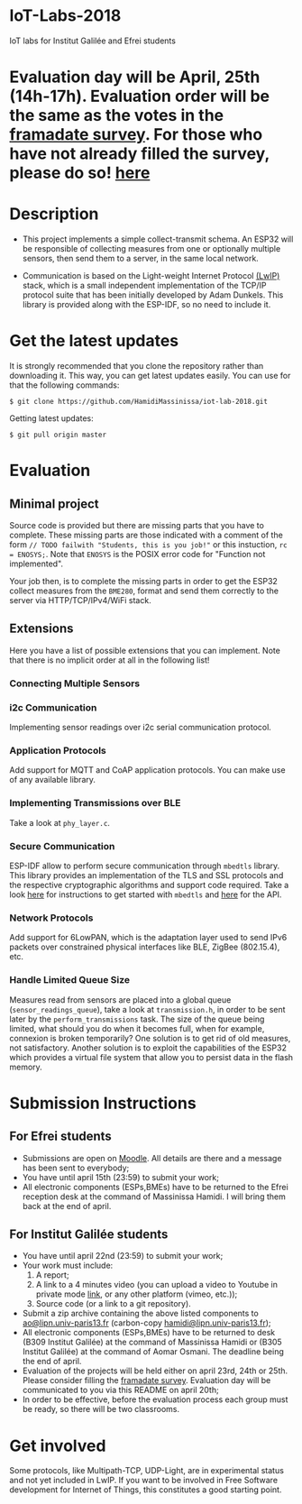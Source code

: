 # IoT-Labs-2018
IoT labs for Institut Galilée and Efrei students

# <b>Evaluation day will be April, 25th (14h-17h). Evaluation order will be the same as the votes in the [framadate survey](https://framadate.org/2rou1NmVMPZcKo3X). For those who have not already filled the survey, please do so! [here](https://framadate.org/2rou1NmVMPZcKo3X) </b>

# Description

* This project implements a simple collect-transmit schema. An ESP32 will be responsible of collecting measures from one or optionally multiple sensors, then send them to a server, in the same local network.

* Communication is based on the Light-weight Internet Protocol [(LwIP)](https://savannah.nongnu.org/projects/lwip/) stack, which is a small independent implementation of the TCP/IP protocol suite that has been initially developed by Adam Dunkels. This library is provided along with the ESP-IDF, so no need to include it.

# Get the latest updates
It is strongly recommended that you clone the repository rather than downloading it. This way, you can get latest updates easily. You can use for that the following commands:
```
$ git clone https://github.com/HamidiMassinissa/iot-lab-2018.git
```
Getting latest updates:

```
$ git pull origin master
```

# Evaluation
## Minimal project
Source code is provided but there are missing parts that you have to complete. These missing parts are those indicated with a comment of the form `// TODO failwith "Students, this is you job!"` or this instuction, `rc = ENOSYS;`. Note that `ENOSYS` is the POSIX error code for "Function not implemented".

Your job then, is to complete the missing parts in order to get the ESP32 collect measures from the `BME280`, format and send them correctly to the server via HTTP/TCP/IPv4/WiFi stack.

## Extensions
Here you have a list of possible extensions that you can implement. Note that there is no implicit order at all in the following list!
### Connecting Multiple Sensors
### i2c Communication
Implementing sensor readings over i2c serial communication protocol.
### Application Protocols
Add support for MQTT and CoAP application protocols. You can make use of any available library.
### Implementing Transmissions over BLE
Take a look at `phy_layer.c`.
### Secure Communication
ESP-IDF allow to perform secure communication through `mbedtls` library. This library provides an implementation of the TLS and SSL protocols and the respective cryptographic algorithms and support code required. Take a look [here](https://tls.mbed.org/kb/how-to/mbedtls-tutorial) for instructions to get started with `mbedtls` and [here](https://tls.mbed.org/api/ssl_8h.html) for the API.
### Network Protocols
Add support for 6LowPAN, which is the adaptation layer used to send IPv6 packets over constrained physical interfaces like BLE, ZigBee (802.15.4), etc.
### Handle Limited Queue Size
Measures read from sensors are placed into a global queue (`sensor_readings_queue`), take a look at `transmission.h`, in order to be sent later by the `perform_transmissions` task. The size of the queue being limited, what should you do when it becomes full, when for example, connexion is broken temporarily? One solution is to get rid of old measures, not satisfactory. Another solution is to exploit the capabilities of the ESP32 which provides a virtual file system that allow you to persist data in the flash memory.

# Submission Instructions
## For Efrei students
* Submissions are open on [Moodle](https://www.myefrei.fr/moodle/login/index.php). All details are there and a message has been sent to everybody;
* You have until april 15th (23:59) to submit your work;
* All electronic components (ESPs,BMEs) have to be returned to the Efrei reception desk at the command of Massinissa Hamidi. I will bring them back at the end of april.

## For Institut Galilée students
* You have until april 22nd (23:59) to submit your work;
* Your work must include:
   1. A report;
   2. A link to a 4 minutes video (you can upload a video to Youtube in private mode [link](https://support.google.com/youtube/answer/157177?co=GENIE.Platform%3DDesktop&hl=en), or any other platform (vimeo, etc.));
   3. Source code (or a link to a git repository).
* Submit a zip archive containing the above listed components to ao@lipn.univ-paris13.fr (carbon-copy hamidi@lipn.univ-paris13.fr);
* All electronic components (ESPs,BMEs) have to be returned to desk (B309 Institut Galilée) at the command of Massinissa Hamidi or (B305 Institut Galilée) at the command of Aomar Osmani. The deadline being the end of april.
* Evaluation of the projects will be held either on april 23rd, 24th or 25th. Please consider filling the [framadate survey](https://framadate.org/2rou1NmVMPZcKo3X). Evaluation day will be communicated to you via this README on april 20th;
* In order to be effective, before the evaluation process each group must be ready, so there will be two classrooms.

# Get involved
Some protocols, like Multipath-TCP, UDP-Light, are in experimental status and not yet included in LwIP. If you want to be involved in Free Software development for Internet of Things, this constitutes a good starting point.
